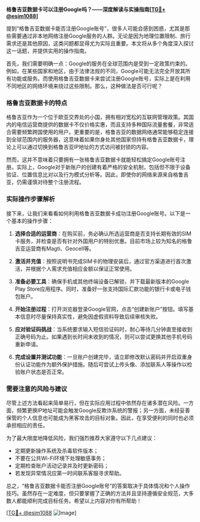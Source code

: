 **格鲁吉亚数据卡可以注册Google吗？——深度解读与实操指南[[TG💪+ @esim1088](https://t.me/s/esim1088)]**

提到“格鲁吉亚数据卡能否注册Google账号”，很多人可能会感到困惑，尤其是那些需要通过非本地网络注册Google服务的人群。无论是因为地理位置限制、旅行需求还是其他原因，这类问题都显得尤为实际且重要。本文将从多个角度深入探讨这一话题，并提供实用的操作指南。

首先，我们需要明确一点：Google的服务在全球范围内是受到一定政策约束的。例如，在某些国家和地区，由于法律法规的不同，Google可能无法完全开放其所有功能或服务。而使用格鲁吉亚数据卡来尝试注册Google账号，实际上是在利用不同地区的网络环境来绕过这些限制。那么，这种做法是否可行呢？

### 格鲁吉亚数据卡的特点

格鲁吉亚作为一个位于欧亚交界处的小国，拥有相对宽松的互联网管理政策。其国内的电信运营商提供的数据卡不仅价格实惠，而且支持多种国际流量套餐，非常适合需要频繁跨国使用的用户。更重要的是，格鲁吉亚的数据网络通常能够稳定连接到全球范围内的服务器，这意味着如果你身处其他国家但持有格鲁吉亚数据卡，理论上可以通过切换到格鲁吉亚IP地址的方式访问被封锁的内容。

然而，这并不意味着只要拥有一张格鲁吉亚数据卡就能轻松搞定Google账号注册。实际上，Google对于新账户的创建有着严格的安全机制，包括但不限于设备验证、位置信息比对以及行为模式分析等。因此，即使你的网络来源来自格鲁吉亚，仍需谨慎对待整个注册流程。

### 实际操作步骤解析

接下来，让我们来看看如何利用格鲁吉亚数据卡成功注册Google账号。以下是一个基本的操作步骤：

1. **选择合适的运营商**：在购买前，务必确认所选运营商是否支持长期有效的SIM卡服务，并检查是否有针对外国用户的特别优惠。目前市场上较为知名的格鲁吉亚运营商有Magti、Geocell等。
   
2. **激活并充值**：按照说明书完成SIM卡的物理安装后，通过官方渠道进行首次激活，并根据个人需求充值相应金额以保证正常使用。

3. **准备必要工具**：确保手机或其他终端设备已解锁，并下载最新版本的Google Play Store应用程序。同时，准备好一张支持国际汇款功能的银行卡或电子钱包账户。

4. **开始注册过程**：打开浏览器登录Google官网，点击“创建新账户”按钮。填写基本信息时尽量保持真实性，避免因虚假资料导致后续审核失败。

5. **应对验证码挑战**：当系统要求输入短信验证码时，耐心等待几分钟直至接收到正确号码为止。如果遇到长时间未收到的情况，则可以尝试更换其他手机号码重新申请。

6. **完成设置并测试功能**：一旦账户创建完毕，请立即修改默认密码并开启双重身份认证功能作为额外保护措施。随后可尝试上传头像、添加联系人等操作以检验账户状态是否正常。

### 需要注意的风险与建议

尽管上述方法看起来简单易行，但在实际应用过程中依然存在诸多潜在风险。一方面，频繁更换IP地址可能会触发Google反欺诈系统的警报；另一方面，未经妥善保管的个人信息也可能成为黑客攻击的目标对象。因此，在享受便利的同时也必须承担相应的责任。

为了最大限度地降低风险，我们强烈推荐大家遵守以下几点建议：
- 定期更新操作系统及杀毒软件版本；
- 不要在公共Wi-Fi环境下处理敏感事务；
- 定期检查账户活动记录并及时更新密码；
- 若发现异常情况应第一时间联系客服寻求帮助。

总之，“格鲁吉亚数据卡能否注册Google账号”的答案取决于具体情况和个人操作技巧。虽然存在一定难度，但只要掌握了正确的方法并且坚持遵循安全规范，大多数人都能顺利完成目标任务。希望以上内容对你有所帮助！

[[TG💪+ @esim1088](https://t.me/s/esim1088) ![Image](https://i.postimg.cc/4NQfJmqS/Snipaste-2025-05-13-00-14-12.png)]
